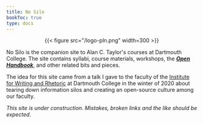```yaml
---
title: No Silo
bookToc: true
type: docs
---
```


<div style="text-align:center">{{< figure src="/logo-pln.png" width=300 >}}</div>

No Silo is the companion site to Alan C. Taylor's courses at Dartmouth College. The site contains syllabi, course materials, workshops, the [***Open Handbook***](/resources/open-handbook), and other related bits and pieces.

The idea for this site came from a talk I gave to the faculty of the [Institute for Writing and Rhetoric](https://writing-speech.dartmouth.edu) at Dartmouth College in the winter of 2020 about tearing down information silos and creating an open-source culture among our faculty. 

*This site is under construction. Mistakes, broken links and the like should be expected*.






